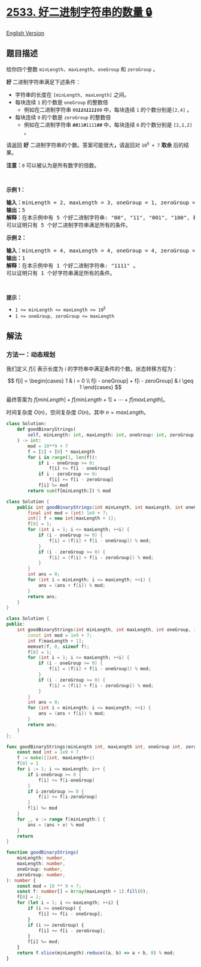 # [2533. 好二进制字符串的数量 🔒](https://leetcode.cn/problems/number-of-good-binary-strings)

[English Version](/solution/2500-2599/2533.Number%20of%20Good%20Binary%20Strings/README_EN.md)

<!-- tags:动态规划 -->

## 题目描述

<!-- 这里写题目描述 -->

<p><span style="">给你四个整数 </span><code>minLength</code>、<code>maxLength</code>、<code>oneGroup</code><span style=""> 和 </span><code>zeroGroup</code><span style=""> 。</span></p>

<p><strong>好 </strong>二进制字符串满足下述条件：</p>

<ul>
	<li>字符串的长度在 <code>[minLength, maxLength]</code> 之间。</li>
	<li>每块连续 <code>1</code> 的个数是 <code>oneGroup</code> 的整数倍
	<ul>
		<li>例如在二进制字符串 <code>00<em><strong>11</strong></em>0<em><strong>1111</strong></em>00</code> 中，每块连续 <code>1</code> 的个数分别是<code>[2,4]</code> 。</li>
	</ul>
	</li>
	<li>每块连续 <code>0</code> 的个数是 <code>zeroGroup</code> 的整数倍
	<ul>
		<li>例如在二进制字符串 <code><em><strong>00</strong></em>11<em><strong>0</strong></em>1111<em><strong>00</strong></em></code> 中，每块连续 <code>0</code> 的个数分别是 <code>[2,1,2]</code> 。</li>
	</ul>
	</li>
</ul>

<p>请返回 <strong>好</strong> 二进制字符串的个数。答案可能很大<strong>，</strong>请返回对 <code>10<sup>9</sup> + 7</code> <strong>取余</strong> 后的结果。</p>

<p><strong>注意：</strong><code>0</code> 可以被认为是所有数字的倍数。</p>

<p>&nbsp;</p>

<p><strong>示例 1：</strong></p>

<pre>
<strong>输入：</strong>minLength = 2, maxLength = 3, oneGroup = 1, zeroGroup = 2
<strong>输出：</strong>5
<strong>解释：</strong>在本示例中有 5 个好二进制字符串: "00", "11", "001", "100", 和 "111" 。
可以证明只有 5 个好二进制字符串满足所有的条件。</pre>

<p><strong>示例 2：</strong></p>

<pre>
<strong>输入：</strong>minLength = 4, maxLength = 4, oneGroup = 4, zeroGroup = 3
<strong>输出：</strong>1
<strong>解释：</strong>在本示例中有 1 个好二进制字符串: "1111" 。
可以证明只有 1 个好字符串满足所有的条件。
</pre>

<p>&nbsp;</p>

<p><strong>提示：</strong></p>

<ul>
	<li><code>1 &lt;= minLength &lt;= maxLength &lt;= 10<sup>5</sup></code></li>
	<li><code>1 &lt;= oneGroup, zeroGroup &lt;= maxLength</code></li>
</ul>

## 解法

### 方法一：动态规划

我们定义 $f[i]$ 表示长度为 $i$ 的字符串中满足条件的个数。状态转移方程为：

$$
f[i] = \begin{cases}
1 & i = 0 \\
f[i - oneGroup] + f[i - zeroGroup] & i \geq 1
\end{cases}
$$

最终答案为 $f[minLength] + f[minLength + 1] + \cdots + f[maxLength]$。

时间复杂度 $O(n)$，空间复杂度 $O(n)$。其中 $n=maxLength$。

<!-- tabs:start -->

```python
class Solution:
    def goodBinaryStrings(
        self, minLength: int, maxLength: int, oneGroup: int, zeroGroup: int
    ) -> int:
        mod = 10**9 + 7
        f = [1] + [0] * maxLength
        for i in range(1, len(f)):
            if i - oneGroup >= 0:
                f[i] += f[i - oneGroup]
            if i - zeroGroup >= 0:
                f[i] += f[i - zeroGroup]
            f[i] %= mod
        return sum(f[minLength:]) % mod
```

```java
class Solution {
    public int goodBinaryStrings(int minLength, int maxLength, int oneGroup, int zeroGroup) {
        final int mod = (int) 1e9 + 7;
        int[] f = new int[maxLength + 1];
        f[0] = 1;
        for (int i = 1; i <= maxLength; ++i) {
            if (i - oneGroup >= 0) {
                f[i] = (f[i] + f[i - oneGroup]) % mod;
            }
            if (i - zeroGroup >= 0) {
                f[i] = (f[i] + f[i - zeroGroup]) % mod;
            }
        }
        int ans = 0;
        for (int i = minLength; i <= maxLength; ++i) {
            ans = (ans + f[i]) % mod;
        }
        return ans;
    }
}
```

```cpp
class Solution {
public:
    int goodBinaryStrings(int minLength, int maxLength, int oneGroup, int zeroGroup) {
        const int mod = 1e9 + 7;
        int f[maxLength + 1];
        memset(f, 0, sizeof f);
        f[0] = 1;
        for (int i = 1; i <= maxLength; ++i) {
            if (i - oneGroup >= 0) {
                f[i] = (f[i] + f[i - oneGroup]) % mod;
            }
            if (i - zeroGroup >= 0) {
                f[i] = (f[i] + f[i - zeroGroup]) % mod;
            }
        }
        int ans = 0;
        for (int i = minLength; i <= maxLength; ++i) {
            ans = (ans + f[i]) % mod;
        }
        return ans;
    }
};
```

```go
func goodBinaryStrings(minLength int, maxLength int, oneGroup int, zeroGroup int) (ans int) {
	const mod int = 1e9 + 7
	f := make([]int, maxLength+1)
	f[0] = 1
	for i := 1; i <= maxLength; i++ {
		if i-oneGroup >= 0 {
			f[i] += f[i-oneGroup]
		}
		if i-zeroGroup >= 0 {
			f[i] += f[i-zeroGroup]
		}
		f[i] %= mod
	}
	for _, v := range f[minLength:] {
		ans = (ans + v) % mod
	}
	return
}
```

```ts
function goodBinaryStrings(
    minLength: number,
    maxLength: number,
    oneGroup: number,
    zeroGroup: number,
): number {
    const mod = 10 ** 9 + 7;
    const f: number[] = Array(maxLength + 1).fill(0);
    f[0] = 1;
    for (let i = 1; i <= maxLength; ++i) {
        if (i >= oneGroup) {
            f[i] += f[i - oneGroup];
        }
        if (i >= zeroGroup) {
            f[i] += f[i - zeroGroup];
        }
        f[i] %= mod;
    }
    return f.slice(minLength).reduce((a, b) => a + b, 0) % mod;
}
```

<!-- tabs:end -->

<!-- end -->
